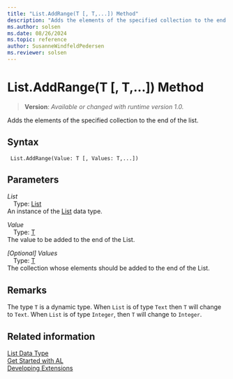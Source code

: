 ```yaml
---
title: "List.AddRange(T [, T,...]) Method"
description: "Adds the elements of the specified collection to the end of the list."
ms.author: solsen
ms.date: 08/26/2024
ms.topic: reference
author: SusanneWindfeldPedersen
ms.reviewer: solsen
---
```

[//]: # (START>DO_NOT_EDIT)
[//]: # (IMPORTANT:Do not edit any of the content between here and the END>DO_NOT_EDIT.)
[//]: # (Any modifications should be made in the .xml files in the ModernDev repo.)
# List.AddRange(T [, T,...]) Method
> **Version**: _Available or changed with runtime version 1.0._

Adds the elements of the specified collection to the end of the list.


## Syntax
```AL
 List.AddRange(Value: T [, Values: T,...])
```
## Parameters
*List*  
&emsp;Type: [List](list-data-type.md)  
An instance of the [List](list-data-type.md) data type.  

*Value*  
&emsp;Type: [T](list-data-type.md)  
The value to be added to the end of the List.  

*[Optional] Values*  
&emsp;Type: [T](list-data-type.md)  
The collection whose elements should be added to the end of the List.  



[//]: # (IMPORTANT: END>DO_NOT_EDIT)

## Remarks

The type `T` is a dynamic type. When `List` is of type `Text` then `T` will change to `Text`. When `List` is of type `Integer`, then `T` will change to `Integer`.

## Related information
[List Data Type](list-data-type.md)  
[Get Started with AL](../../devenv-get-started.md)  
[Developing Extensions](../../devenv-dev-overview.md)